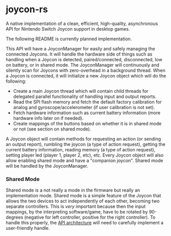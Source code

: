 # joycon-rs
A native implementation of a clean, efficient, high-quality, asynchronous API for Nintendo Switch Joycon support in desktop games.

The following README is currently planned implementation.

This API will have a JoyconManager for easily and safely managing the connected Joycons. It will handle the hardware side of things such as handling when a Joycon is detected, paired/connected, disconnected, low on battery, or in shared mode.
The JoyconManager will continuously and silently scan for Joycons with zero-overhead in a background thread. When a Joycon is connected, it will initialize a new Joycon object which will do the following:
  * Create a main Joycon thread which will contain child threads for delegated parallel functionality of handling input and output reports.
  * Read the SPI flash memory and fetch the default factory calibration for analog and gyroscope/accelerometer (if user calibration is not set).
  * Fetch hardware information such as current battery information (more hardware info later on if needed).
  * Create mappings of the buttons based on whether it is in shared mode or not (see section on shared mode).

A Joycon object will contain methods for requesting an action (or sending an output report), rumbling the joycon (a type of action request), getting the current battery information, reading memory (a type of action request), setting player led (player 1, player 2, etc), etc. Every Joycon object will also allow enabling shared mode and have a "companion joycon". Shared mode will be handled by the JoyconManager.

### Shared Mode
Shared mode is a not really a mode in the firmware but really an implementation mode. Shared mode is a simple feature of the Joycon that allows the two devices to act independently of each other, becoming two separate controllers. This is *very* important because then the input mappings, by the interpreting software/game, have to be rotated by 90-degrees (negative for left controller, positive for the right controller). To handle this properly, the [API architecture](ARCHITECTURE.md) will need to carefully implement a user-friendly handle.
